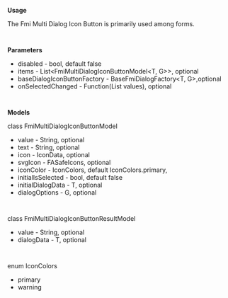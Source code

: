 **Usage**

The Fmi Multi Dialog Icon Button is primarily used among forms.

` `

**Parameters**

* disabled - bool, default false
* items - List<FmiMultiDialogIconButtonModel<T, G>>, optional
* baseDialogIconButtonFactory - BaseFmiDialogFactory<T, G>,optional
* onSelectedChanged - Function(List<FmiMultiDialogIconButtonResultModel> values), optional

` `

**Models**

class FmiMultiDialogIconButtonModel
* value - String, optional
* text - String, optional
* icon - IconData, optional
* svgIcon - FASafeIcons, optional
* iconColor - IconColors, default IconColors.primary,
* initialIsSelected - bool, default false
* initialDialogData - T, optional
* dialogOptions - G, optional

` `

class FmiMultiDialogIconButtonResultModel
* value - String, optional
* dialogData - T, optional

` `

enum IconColors
* primary
* warning

`  `